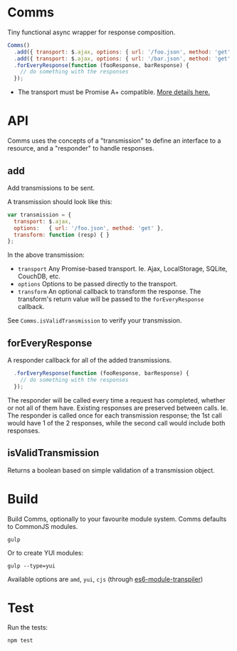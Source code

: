 Comms
===

Tiny functional async wrapper for response composition.

```javascript
Comms()
  .add({ transport: $.ajax, options: { url: '/foo.json', method: 'get' }})
  .add({ transport: $.ajax, options: { url: '/bar.json', method: 'get' }})
  .forEveryResponse(function (fooResponse, barResponse) {
    // do something with the responses
  });
```

* The transport must be Promise A+ compatible. [More details here.](http://promises-aplus.github.io/promises-spec/)

# API

Comms uses the concepts of a "transmission" to define an interface to a resource, and a "responder" to handle responses.

## add
Add transmissions to be sent.

A transmission should look like this:

```javascript
var transmission = {
  transport: $.ajax,
  options:   { url: '/foo.json', method: 'get' },
  transform: function (resp) { }
};
```
In the above transmission:
* `transport` Any Promise-based transport. Ie. Ajax, LocalStorage, SQLite, CouchDB, etc.
* `options` Options to be passed directly to the transport.
* `transform` An optional callback to transform the response. The transform's return value will be passed to the `forEveryResponse` callback.

See `Comms.isValidTransmission` to verify your transmission.


## forEveryResponse

A responder callback for all of the added transmissions.

```javascript
  .forEveryResponse(function (fooResponse, barResponse) {
    // do something with the responses
  });
```

The responder will be called every time a request has completed, whether or not all of them have. Existing responses are preserved between calls. Ie. The responder is called once for each transmission response; the 1st call would have 1 of the 2 responses, while the second call would include both responses.


## isValidTransmission

Returns a boolean based on simple validation of a transmission object.


# Build

Build Comms, optionally to your favourite module system. Comms defaults to CommonJS modules.

```
gulp
```
Or to create YUI modules:
```
gulp --type=yui
```
Available options are `amd`, `yui`, `cjs` (through [es6-module-transpiler](https://github.com/square/es6-module-transpiler))

# Test

Run the tests:
```
npm test
```
